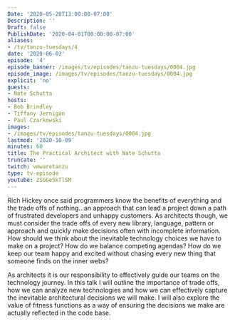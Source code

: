 ```yaml
---
Date: '2020-05-20T13:00:00-07:00'
Description: ''
Draft: false
PublishDate: '2020-04-01T00:00:00-07:00'
aliases:
- /tv/tanzu-tuesdays/4
date: '2020-06-03'
episode: '4'
episode_banner: /images/tv/episodes/tanzu-tuesdays/0004.jpg
episode_image: /images/tv/episodes/tanzu-tuesdays/0004.jpg
explicit: 'no'
guests:
- Nate Schutta
hosts:
- Bob Brindley
- Tiffany Jernigan
- Paul Czarkowski
images:
- /images/tv/episodes/tanzu-tuesdays/0004.jpg
lastmod: '2020-10-09'
minutes: 60
title: The Practical Architect with Nate Schutta
truncate: ''
twitch: vmwaretanzu
type: tv-episode
youtube: ZSGGe5kTlSM
---
```


Rich Hickey once said programmers know the benefits of everything and the trade offs of nothing…an approach that can lead a project down a path of frustrated developers and unhappy customers. As architects though, we must consider the trade offs of every new library, language, pattern or approach and quickly make decisions often with incomplete information. How should we think about the inevitable technology choices we have to make on a project? How do we balance competing agendas? How do we keep our team happy and excited without chasing every new thing that someone finds on the inner webs?

As architects it is our responsibility to effectively guide our teams on the technology journey. In this talk I will outline the importance of trade offs, how we can analyze new technologies and how we can effectively capture the inevitable architectural decisions we will make. I will also explore the value of fitness functions as a way of ensuring the decisions we make are actually reflected in the code base.